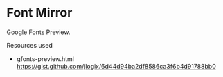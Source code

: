 # Font Mirror

Google Fonts Preview.

Resources used
- gfonts-preview.html https://gist.github.com/jlogix/6d44d94ba2df8586ca3f6b4d91788bb0
 
